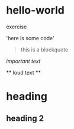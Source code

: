 # hello-world
exercise

'here is some code'

> this is a blockquote

*important text*

** loud text **

# heading

## heading 2
